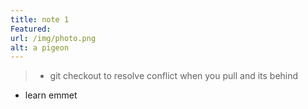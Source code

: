 ```yaml
---
title: note 1
Featured: 
url: /img/photo.png
alt: a pigeon 
---
```

> - git checkout to resolve conflict when you pull and its behind
- learn emmet